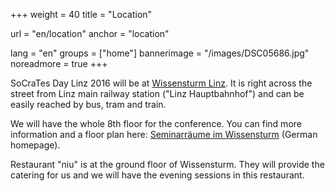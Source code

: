 +++
weight = 40
title = "Location"

url = "en/location"
anchor = "location"

lang = "en"
groups = ["home"]
bannerimage = "/images/DSC05686.jpg"
noreadmore = true
+++

SoCraTes Day Linz 2016 will be at <a href="http://www.linz.at/wissensturm/">Wissensturm Linz</a>. It is
right across the street from Linz main railway station ("Linz Hauptbahnhof") and can be easily reached by
bus, tram and train.

We will have the whole 8th floor for the conference. You can find more information and a floor plan here: 
<a href="http://www.linz.at/wissensturm/90.asp">Seminarräume im Wissensturm</a> (German homepage).

Restaurant "niu" is at the ground floor of Wissensturm. They will provide the catering for us and we will have
the evening sessions in this restaurant.

<!--more-->